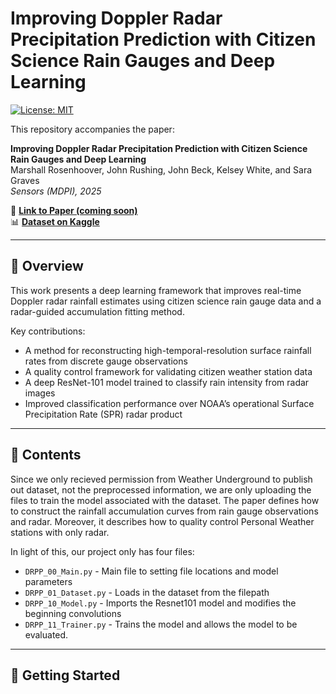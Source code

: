 # Improving Doppler Radar Precipitation Prediction with Citizen Science Rain Gauges and Deep Learning

[![License: MIT](https://img.shields.io/badge/License-MIT-yellow.svg)](LICENSE)

This repository accompanies the paper:

**Improving Doppler Radar Precipitation Prediction with Citizen Science Rain Gauges and Deep Learning**  
Marshall Rosenhoover, John Rushing, John Beck, Kelsey White, and Sara Graves  
*Sensors (MDPI), 2025*

📄 **[Link to Paper (coming soon)]()**  
📊 **[Dataset on Kaggle](https://www.kaggle.com/datasets/rosenhoover/hawaii-radar-to-rain-gauge-rain-rate-prediction)**  

---

## 📘 Overview

This work presents a deep learning framework that improves real-time Doppler radar rainfall estimates using citizen science rain gauge data and a radar-guided accumulation fitting method.

Key contributions:
- A method for reconstructing high-temporal-resolution surface rainfall rates from discrete gauge observations
- A quality control framework for validating citizen weather station data
- A deep ResNet-101 model trained to classify rain intensity from radar images
- Improved classification performance over NOAA’s operational Surface Precipitation Rate (SPR) radar product

---

## 📂 Contents
Since we only recieved permission from Weather Underground to publish out dataset, not the preprocessed information, we are only uploading the files to train the model associated with the dataset. The paper defines how to construct the rainfall accumulation curves from rain gauge observations and radar. Moreover, it describes how to quality control Personal Weather stations with only radar. 

In light of this, our project only has four files:
- `DRPP_00_Main.py`    - Main file to setting file locations and model parameters
- `DRPP_01_Dataset.py` - Loads in the dataset from the filepath
- `DRPP_10_Model.py`   - Imports the Resnet101 model and modifies the beginning convolutions
- `DRPP_11_Trainer.py` - Trains the model and allows the model to be evaluated.

---

## 🚀 Getting Started


